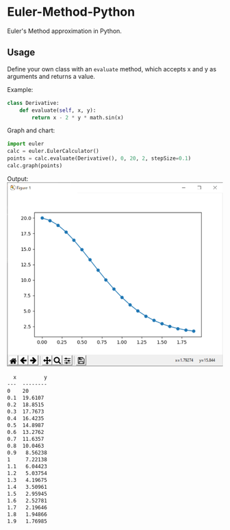 # Euler-Method-Python

Euler's Method approximation in Python.

## Usage
Define your own class with an ``evaluate`` method, which accepts x and y as arguments and returns a value.

Example:
```python
class Derivative:
    def evaluate(self, x, y):
        return x - 2 * y * math.sin(x)
```

Graph and chart:
```python
import euler
calc = euler.EulerCalculator()
points = calc.evaluate(Derivative(), 0, 20, 2, stepSize=0.1)
calc.graph(points)
```

Output:
![Screenshot](./images/screenshot.png)
```
  x         y
---  --------
0    20
0.1  19.6107
0.2  18.8515
0.3  17.7673
0.4  16.4235
0.5  14.8987
0.6  13.2762
0.7  11.6357
0.8  10.0463
0.9   8.56238
1     7.22138
1.1   6.04423
1.2   5.03754
1.3   4.19675
1.4   3.50961
1.5   2.95945
1.6   2.52781
1.7   2.19646
1.8   1.94866
1.9   1.76985
```